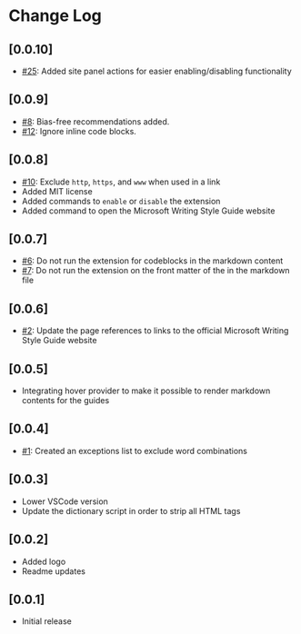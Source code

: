 # Change Log

## [0.0.10]

- [#25](https://github.com/estruyf/vscode-microsoft-writingstyleguide/issues/15): Added site panel actions for easier enabling/disabling functionality

## [0.0.9]

- [#8](https://github.com/estruyf/vscode-microsoft-writingstyleguide/issues/8): Bias-free recommendations added.
- [#12](https://github.com/estruyf/vscode-microsoft-writingstyleguide/issues/12): Ignore inline code blocks.

## [0.0.8]

- [#10](https://github.com/estruyf/vscode-microsoft-writingstyleguide/issues/10): Exclude `http`, `https`, and `www` when used in a link
- Added MIT license
- Added commands to `enable` or `disable` the extension
- Added command to open the Microsoft Writing Style Guide website

## [0.0.7]

- [#6](https://github.com/estruyf/vscode-microsoft-writingstyleguide/issues/6): Do not run the extension for codeblocks in the markdown content
- [#7](https://github.com/estruyf/vscode-microsoft-writingstyleguide/issues/7): Do not run the extension on the front matter of the in the markdown file

## [0.0.6]

- [#2](https://github.com/estruyf/vscode-microsoft-writingstyleguide/issues/2): Update the page references to links to the official Microsoft Writing Style Guide website

## [0.0.5]

- Integrating hover provider to make it possible to render markdown contents for the guides

## [0.0.4]

- [#1](https://github.com/estruyf/vscode-microsoft-writingstyleguide/issues/1): Created an exceptions list to exclude word combinations

## [0.0.3]

- Lower VSCode version
- Update the dictionary script in order to strip all HTML tags

## [0.0.2]

- Added logo
- Readme updates

## [0.0.1]

- Initial release